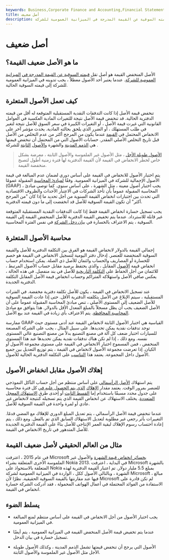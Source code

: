 ```yaml
---
keywords: Business,Corporate Finance and Accounting,Financial Statements
title: أصل ضعيف
description: الأصل المنخفض القيمة هو أصل تقل قيمته السوقية عن القيمة المدرجة في الميزانية العمومية للشركة.
---
```


# أصل ضعيف
## ما هو الأصل ضعيف القيمة؟

الأصل المنخفض القيمة هو أصل تقل [قيمته السوقية عن القيمة المدرجة في](/marketvalue) [الميزانية العمومية للشركة](/balancesheet). عندما يعتبر أحد الأصول معطلاً ، يجب تدوينه في الميزانية العمومية للشركة إلى قيمته السوقية الحالية.

## كيف تعمل الأصول المتعثرة

تنخفض قيمة الأصل إذا كانت التدفقات النقدية المستقبلية المتوقعة له أقل من قيمته الدفترية الحالية. قد تنخفض قيمة الأصل نتيجة للتغيرات المادية العكسية في العوامل القانونية التي غيرت قيمة الأصل ، أو التغيرات الكبيرة في سعر السوق للأصل نتيجة لتغير في طلب المستهلك ، أو الضرر الذي يلحق بحالته المادية. يحدث مؤشر آخر على الانخفاض المحتمل في [القيمة](/impairment) عندما يكون من المرجح أكثر من عدم التخلص من الأصل قبل تاريخ التخلص الأصلي المقدر. حسابات الأصول التي من المحتمل أن تنخفض قيمتها هي [الذمم المدينة](/accountsreceivable) والشهرة [والأصول](/goodwill) [الثابتة](/fixedasset) للشركة .

> [الأصول طويلة الأجل](/longtermassets) ، مثل الأصول غير الملموسة والأصول الثابتة ، معرضة بشكل خاص لخطر الانخفاض في القيمة لأن القيمة الدفترية لها فترة زمنية أطول لتصبح منخفضة القيمة.

>

يتم اختبار الأصول للانخفاض في القيمة على أساس دوري لضمان عدم المبالغة في قيمة الأصول الإجمالية للشركة في الميزانية العمومية. وفقًا [لمبادئ المحاسبة](/gaap) المقبولة عمومًا (GAAP) ، يجب اختبار أصول معينة ، مثل الشهرة ، على أساس سنوي. كما توصي مبادئ المحاسبة المقبولة عموماً بأن تأخذ الشركات في الاعتبار الأحداث والظروف الاقتصادية التي تحدث بين اختبارات انخفاض القيمة السنوية من أجل تحديد ما إذا كان "من المرجح أكثر" أن تكون القيمة السوقية للأصل قد انخفضت إلى ما دون قيمته الدفترية.

يجب تسجيل خسارة انخفاض القيمة فقط إذا كانت التدفقات النقدية المستقبلية المتوقعة غير قابلة للاسترداد. عندما يتم تخفيض القيمة الدفترية للأصل المنخفض القيمة إلى القيمة السوقية ، يتم الاعتراف بالخسارة في [بيان دخل الشركة](/incomestatement) في نفس الفترة المحاسبية.

## محاسبة الأصول المتعثرة

إجمالي القيمة بالدولار لانخفاض القيمة هو الفرق بين التكلفة الدفترية للأصل والقيمة السوقية المنخفضة للعنصر. إدخال دفتر اليومية لتسجيل الانخفاض في القيمة هو خصم للخسارة أو المصاريف والحساب وائتمان للأصل ذي الصلة. يمكن استخدام حساب انخفاض قيمة [الأصول](/contraaccount) المقابل ، والذي يحتفظ برصيد مقابل حساب الأصول المرتبط ، للائتمان من أجل الحفاظ على [التكلفة التاريخية](/historical-cost) للأصل في بند منفصل. في هذه الحالة ، يعكس صافي الأصل واستهلاكه المتراكم وحساب انخفاض قيمة الأصل المقابل التكلفة الدفترية الجديدة.

عند تسجيل الانخفاض في القيمة ، يكون للأصل تكلفة دفترية مخفضة. في الفترات المستقبلية ، سيتم الإبلاغ عن الأصل بتكلفته الدفترية الأقل. حتى إذا عادت القيمة السوقية للأصل الضعيف إلى المستوى الأصلي ، تنص مبادئ المحاسبة المقبولة عموماً على أن الأصل الضعيف يجب أن يظل مسجلاً بالمبلغ المعدل الأقل بالدولار. هذا يتوافق مع مبادئ [المحاسبة المحافظة](/accounting-conservatism). يتم الاعتراف بأي زيادة في القيمة عند بيع الأصل.

ممارسة GAAP القياسية هي اختبار الأصول الثابتة لانخفاض القيمة عند أدنى مستوى حيث توجد تدفقات نقدية يمكن تحديدها. على سبيل المثال ، يجب على الشركة المصنعة للسيارات اختبار ضعف كل آلة في مصنع التصنيع بدلاً من مصنع التصنيع عالي المستوى نفسه. ومع ذلك ، إذا لم تكن هناك تدفقات نقدية يمكن تحديدها عند هذا المستوى المنخفض ، فمن المسموح اختبار الانخفاض في القيمة على مستوى مجموعة الأصول أو الكيان. إذا تعرضت مجموعة الأصول لانخفاض في القيمة ، يتم توزيع التعديل بين جميع الأصول داخل المجموعة. يعتمد هذا [التناسب](/proration) على التكلفة الدفترية الحالية للأصول.

## إهلاك الأصول مقابل انخفاض الأصول

يتم استهلاك [الأصل الرأسمالي](/capitalasset) على أساس منتظم من أجل حساب التآكل النموذجي للعنصر بمرور الوقت. يعتمد مقدار [الإهلاك](/depreciation) [الذي يتم الحصول عليه في](/depreciation) كل فترة محاسبية على جدول محدد مسبقًا باستخدام إما [القسط الثابت](/straightlinebasis) أو إحدى طرق [الاستهلاك المعجل المتعددة](/accelerateddepreciation). يختلف الاستهلاك عن انخفاض القيمة الذي يتم تسجيله كنتيجة لانخفاض غير عادي أو لمرة واحدة في القيمة السوقية للأصل.

عندما تنخفض قيمة الأصل الرأسمالي ، يتم تعديل المبلغ الدوري للإهلاك مع المضي قدمًا. التغييرات بأثر رجعي غير مطلوبة لتعديل الاستهلاك السابق الذي تم بالفعل. ومع ذلك ، يتم إعادة احتساب رسوم الإهلاك لبقية العمر الإنتاجي للأصل بناءً على القيمة الدفترية الجديدة للأصل المتدهور في تاريخ الانخفاض في القيمة.

## مثال من العالم الحقيقي لأصل ضعيف القيمة

في عام 2015 ، اعترفت Microsoft [بخسائر انخفاض قيمة الشهرة](/goodwill-impairment) والأصول غير الملموسة الأخرى المتعلقة بشراء Nokia 2013. في البداية ، اعترفت Microsoft بالشهرة المتعلقة بالاستحواذ على Nokia بمبلغ 5.5 مليار دولار. تم اعتبار القيمة الدفترية لهذه الشهرة ، وبالتالي الأصول ككل ، الواردة في الميزانية العمومية لشركة Microsoft ، مبالغ فيها عند مقارنتها بالقيمة السوقية الحقيقية. نظرًا لأن Microsoft لم تكن قادرة على الاستفادة من الفوائد المحتملة في أعمال الهواتف المحمولة ، فقد أدركت الشركة خسارة انخفاض في القيمة.

## يسلط الضوء

- يجب اختبار الأصول من أجل الانخفاض في القيمة على أساس منتظم لمنع المبالغة في الميزانية العمومية.

- عندما يتم تخفيض قيمة الأصل المنخفض القيمة في الميزانية العمومية ، يتم أيضًا تسجيل خسارة في بيان الدخل.

- الأصول التي يرجح أن تنخفض قيمتها تشمل الذمم المدينة ، وكذلك الأصول طويلة الأجل مثل الأصول غير الملموسة والأصول الثابتة.

